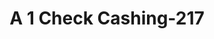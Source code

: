 ---
f_zip-code: 95501
f_state-code: CA
title: A 1 Check Cashing-217
f_phone: 707-445-8800
f_city-only: Eureka
f_address: 3220 Broadway Street Eureka
f_location-unique-id: '217'
slug: a-1-check-cashing-217
updated-on: '2024-05-30T13:46:58.046Z'
created-on: '2024-05-30T13:36:59.803Z'
published-on: '2024-05-30T13:54:32.469Z'
f_city-state: cms/city/eureka-ca.md
f_company: cms/company/a-1-check-cashing.md
f_state: cms/state/california.md
layout: '[payday-loan].html'
tags: payday-loan
---